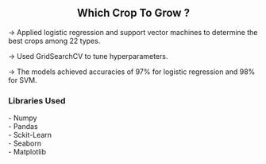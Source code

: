 <h2 align='center'>Which Crop To Grow ?</h2>
<p>-> Applied logistic regression and support vector machines to determine the best crops among 22 types. <br/>
<p>-> Used GridSearchCV to tune hyperparameters. <br/>
<p>-> The models achieved accuracies of 97% for logistic regression and 98% for SVM.
<br/>
<h3>Libraries Used</h3>
- Numpy <br/>
- Pandas <br/>
- Sckit-Learn <br/>
- Seaborn <br/>
- Matplotlib <br/>
